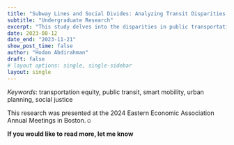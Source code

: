 ```yaml
---
title: "Subway Lines and Social Divides: Analyzing Transit Disparities in NYC's Neighborhood"
subtitle: "Undergraduate Research"
excerpt: "This study delves into the disparities in public transportation access across New York City's neighborhoods, with a focus on subway transportation. Analyzing data from Manhattan, the Bronx, Brooklyn, Queens, and Staten Island, the research employs a decision tree algorithm to assess the interplay of various factors – borough, race, car-free percentages, commute times, and median household incomes (both owned and rented properties). This methodological approach enables a nuanced understanding of how these variables collectively influence public transportation inequalities. Our findings reveal significant gaps in subway accessibility, particularly affecting lower-income and minority communities. In response, the study promotes a restorative approach to address issues of transportation justice. This includes implementing a dual strategy: an inter-neighborhood approach to lessen disparities across different neighborhoods, and an intra-neighborhood plan focused on narrowing the gaps within individual neighborhoods themselves. These recommendations are aimed at promoting transportation equity and ensuring a more inclusive urban mobility framework."
date: 2023-08-12
date_end: "2023-11-21"
show_post_time: false
author: "Hodan Abdirahman"
draft: false
# layout options: single, single-sidebar
layout: single
---
```


*Keywords*: transportation equity, public transit, smart mobility, urban planning, social justice

This research was presented at the 2024 Eastern Economic Association Annual Meetings in Boston.☺️

**If you would like to read more, let me know**
